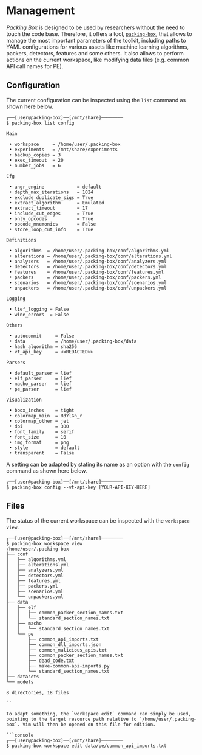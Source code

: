 # Management

[*Packing Box*](https://github.com/dhondta/docker-packing-box) is designed to be used by researchers without the need to touch the code base. Therefore, it offers a tool, [`packing-box`](https://github.com/packing-box/docker-packing-box/blob/main/src/files/tools/packing-box), that allows to manage the most important parameters of the toolkit, including paths to YAML configurations for various assets like machine learning algorithms, packers, detectors, features and some others. It also allows to perform actions on the current workspace, like modifying data files (e.g. common API call names for PE).

## Configuration

The current configuration can be inspected using the `list` command as shown here below.

```console
┌──[user@packing-box]──[/mnt/share]────────
$ packing-box list config

Main

 • workspace     = /home/user/.packing-box
 • experiments   = /mnt/share/experiments
 • backup_copies = 3
 • exec_timeout  = 20
 • number_jobs   = 6

Cfg

 • angr_engine            = default
 • depth_max_iterations   = 1024
 • exclude_duplicate_sigs = True
 • extract_algorithm      = Emulated
 • extract_timeout        = 17
 • include_cut_edges      = True
 • only_opcodes           = True
 • opcode_mnemonics       = False
 • store_loop_cut_info    = True

Definitions

 • algorithms  = /home/user/.packing-box/conf/algorithms.yml
 • alterations = /home/user/.packing-box/conf/alterations.yml
 • analyzers   = /home/user/.packing-box/conf/analyzers.yml
 • detectors   = /home/user/.packing-box/conf/detectors.yml
 • features    = /home/user/.packing-box/conf/features.yml
 • packers     = /home/user/.packing-box/conf/packers.yml
 • scenarios   = /home/user/.packing-box/conf/scenarios.yml
 • unpackers   = /home/user/.packing-box/conf/unpackers.yml

Logging

 • lief_logging = False
 • wine_errors  = False

Others

 • autocommit     = False
 • data           = /home/user/.packing-box/data
 • hash_algorithm = sha256
 • vt_api_key     = <<REDACTED>>

Parsers

 • default_parser = lief
 • elf_parser     = lief
 • macho_parser   = lief
 • pe_parser      = lief

Visualization

 • bbox_inches    = tight
 • colormap_main  = RdYlGn_r
 • colormap_other = jet
 • dpi            = 300
 • font_family    = serif
 • font_size      = 10
 • img_format     = png
 • style          = default
 • transparent    = False

```

A setting can be adapted by stating its name as an option with the `config` command as shown here below.

```console
┌──[user@packing-box]──[/mnt/share]────────
$ packing-box config --vt-api-key [YOUR-API-KEY-HERE]
```

## Files

The status of the current workspace can be inspected with the `workspace view`.

```console
┌──[user@packing-box]──[/mnt/share]────────
$ packing-box workspace view
/home/user/.packing-box
├── conf
│   ├── algorithms.yml
│   ├── alterations.yml
│   ├── analyzers.yml
│   ├── detectors.yml
│   ├── features.yml
│   ├── packers.yml
│   ├── scenarios.yml
│   └── unpackers.yml
├── data
│   ├── elf
│   │   ├── common_packer_section_names.txt
│   │   └── standard_section_names.txt
│   ├── macho
│   │   └── standard_section_names.txt
│   └── pe
│       ├── common_api_imports.txt
│       ├── common_dll_imports.json
│       ├── common_malicious_apis.txt
│       ├── common_packer_section_names.txt
│       ├── dead_code.txt
│       ├── make-common-api-imports.py
│       └── standard_section_names.txt
├── datasets
└── models

8 directories, 18 files

``

To adapt something, the `workspace edit` command can simply be used, pointing to the target resource path relative to `/home/user/.packing-box`. Vim will then be opened on this file for edition.

```console
┌──[user@packing-box]──[/mnt/share]────────
$ packing-box workspace edit data/pe/common_api_imports.txt

```

